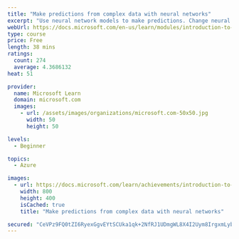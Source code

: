 ```yaml
---
title: "Make predictions from complex data with neural networks"
excerpt: "Use neural network models to make predictions. Change neural network structures to refine predictions using TensorFlow and Keras."
webUrl: https://docs.microsoft.com/en-us/learn/modules/introduction-to-neural-networks/
type: course
price: Free
length: 38 mins
ratings:
  count: 274
  average: 4.3686132
heat: 51

provider:
  name: Microsoft Learn
  domain: microsoft.com
  images:
    - url: /assets/images/organizations/microsoft.com-50x50.jpg
      width: 50
      height: 50

levels:
  - Beginner

topics:
  - Azure

images:
  - url: https://docs.microsoft.com/learn/achievements/introduction-to-neural-networks-social.png
    width: 800
    height: 400
    isCached: true
    title: "Make predictions from complex data with neural networks"

secured: "CeVPz9FQ0tZI6RyexGgvEYtSCUka1qk+2NfRJ1UDmgWL8X4I2Uym8IrgxmLyb3j1BNChkChBOKkHOyFsGhcrVCtj6yLpWL1l0fg0TdpSyGFZeLnLzOWJQH2Cihm8O4KKEBUwUqpgshPGbQmuUldBbLM4euaq7EBqdq0acO6W+qD3SFhzG0/3+Huc1kG1tdv1iFUTlctwkk5sHJ/gdnzI4VUu/5Vs9Ibem9OLzUsMHyMTqvH3/lPSqoJXVzwYY97o9jSMKcIUsQ74I9CEsWlnNBEn2zw3GleGVVrpUd/M4p438UG9ORnK/r4bEWINEDL4gmOkF/huwbwNoLzTPgNU/axYbOtq0w6EiR1kCG+7p4dM/Q0LhIqlenukqBpVPxyi4EH4r9xjb032yd5uQlsFTw==;g/JtycEx2uF7Gep4dOSIqg=="
---
```


